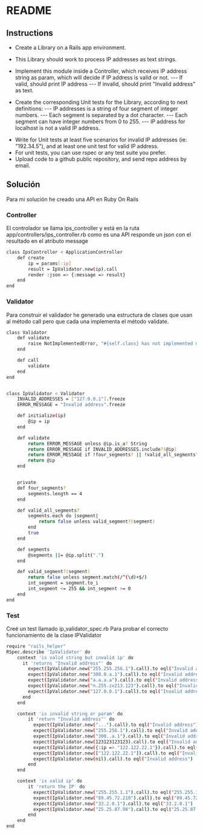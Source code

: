 # README

## Instructions

- Create a Library on a Rails app environment.
- This Library should work to process IP addresses as text strings.
- Implement this module inside a Controller, which receives IP address string as param, which will decide if IP address is valid or not.
--- If valid, should print IP address
--- If invalid, should print "Invalid address" as text.

- Create the corresponding Unit tests for the Library, according to next definitions:
--- IP addresses is a string of four segment of integer numbers.
--- Each segment is separated by a dot character.
--- Each segment can have integer numbers from 0 to 255.
--- IP address for localhost is not a valid IP address.

* Write for Unit tests at least five scenarios for invalid IP addresses (ie: "192.34.5"), and at least one unit test for valid IP address.
* For unit tests, you can use rspec or any test suite you prefer.
* Upload code to a github public repository, and send repo address by email.


## Solución
Para mi solución he creado una API en Ruby On Rails

### Controller
El controlador se llama ips_controller y está en la ruta app/controllers/ips_controller.rb como es una API responde un json con el resultado en el atributo message
```bash
class IpsController < ApplicationController
    def create
        ip = params[:ip]
        result = IpValidator.new(ip).call
        render :json => {:message => result} 
    end
end
```

### Validator
Para construir el validador he generado una estructura de clases que usan al método call pero que cada una implementa el método validate.
```bash
class Validator
    def validate
        raise NotImplementedError, "#{self.class} has not implemented method '#{__method__}'"
    end

    def call
        validate
    end
end


class IpValidator < Validator
    INVALID_ADDRESSES = ["127.0.0.1"].freeze
    ERROR_MESSAGE = "Invalid address".freeze

    def initialize(ip)
        @ip = ip
    end

    def validate
        return ERROR_MESSAGE unless @ip.is_a? String
        return ERROR_MESSAGE if INVALID_ADDRESSES.include?(@ip)
        return ERROR_MESSAGE if !four_segments? || !valid_all_segments?
        return @ip
    end


    private
    def four_segments?
        segments.length == 4
    end

    def valid_all_segments?
        segments.each do |segment|
            return false unless valid_segment?(segment)
        end
        true
    end

    def segments
        @segments ||= @ip.split(".")
    end

    def valid_segment?(segment)
        return false unless segment.match(/^(\d)+$/) 
        int_segment = segment.to_i
        int_segment <= 255 && int_segment >= 0
    end
end

```
### Test
Creé un test llamado ip_validator_spec.rb Para probar el correcto funcionamiento de la clase IPValidator

```bash
require "rails_helper"
RSpec.describe 'IpValidator' do
    context 'is valid string but invalid ip' do
      it 'returns "Invalid address"' do
        expect(IpValidator.new("255.255.256.1").call).to eql("Invalid address")
        expect(IpValidator.new("300.0.a.1").call).to eql("Invalid address")
        expect(IpValidator.new("a.a.a.a").call).to eql("Invalid address")
        expect(IpValidator.new("n.255.zx213.123").call).to eql("Invalid address")
        expect(IpValidator.new("127.0.0.1").call).to eql("Invalid address")
      end
    end

    context 'is invalid string or param' do
        it 'return "Invalid address"' do
          expect(IpValidator.new("...").call).to eql("Invalid address")
          expect(IpValidator.new("255.256.1").call).to eql("Invalid address")
          expect(IpValidator.new("300..a.1").call).to eql("Invalid address")
          expect(IpValidator.new(123123123123).call).to eql("Invalid address")
          expect(IpValidator.new({:ip => "122.122.22.1"}).call).to eql("Invalid address")
          expect(IpValidator.new(["122.122.22.1"]).call).to eql("Invalid address")
          expect(IpValidator.new(nil).call).to eql("Invalid address")
        end
    end

    context 'is valid ip' do
        it 'return the IP' do
          expect(IpValidator.new("255.255.1.1").call).to eql("255.255.1.1")
          expect(IpValidator.new("89.45.72.210").call).to eql("89.45.72.210")
          expect(IpValidator.new("33.2.0.1").call).to eql("33.2.0.1")
          expect(IpValidator.new("25.25.87.98").call).to eql("25.25.87.98")
        end
    end
end
```
